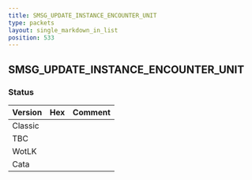 ```yaml
---
title: SMSG_UPDATE_INSTANCE_ENCOUNTER_UNIT
type: packets
layout: single_markdown_in_list
position: 533
---
```


## SMSG_UPDATE_INSTANCE_ENCOUNTER_UNIT

### Status

Version | Hex | Comment
---------- | ---------- | ---------- 
Classic |  |  
TBC |  |  
WotLK |  |  
Cata |  |  
